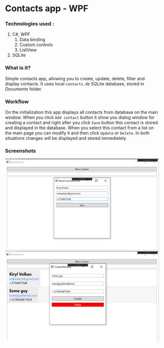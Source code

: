 # Contacts app - WPF
### Technologies used :
1. C#, WPF
   1. Data binding
   2. Custom controls
   3. ListView
2. SQLite

### What is it?
Simple contacts app, allowing you to create, update, delete, filter and display contacts. It uses local `contacts.db` SQLite database, stored in *Documents* folder.

### Workflow
On the initialization this app displays all contacts from database on the main window. When you click `Add contact` button it show you dialog window for creating a contact and right after you click `Save` button this contact is stored and displayed in the database. When you select this contact from a list on the main page you can modify it and then click `Update` or `Delete`. In both situations changes will be displayed and stored immediately.

### Screenshots
<img src="img/add1.png" height=300>
<img src="img/addedselected2.png" height=300>